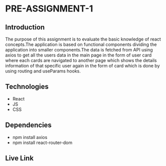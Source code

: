 # PRE-ASSIGNMENT-1

## Introduction

The purpose of this assignment is to evaluate the basic knowledge of react concepts.The application is based on functional components dividing the application into smaller components.The data is fetched from API using axios to get all the users data in the main page in the form of user card where each cards are navigated to another page which shows the details information of that specific user again in the form of card which is done by using routing and useParams hooks.

## Technologies
- React
- JS
- CSS

## Dependencies

- npm install axios
- npm install react-router-dom

## Live Link
